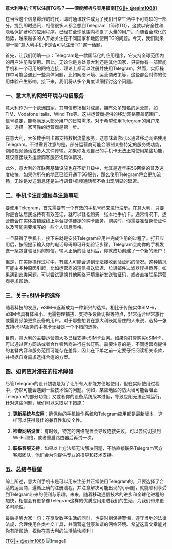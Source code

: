 **意大利手机卡可以注册TG吗？——深度解析与实用指南[[TG💪+ @esim1088](https://t.me/s/esim1088)]**

在当今这个信息爆炸的时代，即时通讯软件成为了我们日常生活中不可或缺的一部分。提到即时通讯，相信很多人都会想到Telegram（简称TG），这款以安全性和隐私保护著称的应用程序，已经在全球范围内积累了大量的用户。而随着全球化的趋势，越来越多的人开始关注在不同国家和地区使用TG的问题。今天，我们就来聊一聊“意大利手机卡是否可以注册TG”这一话题。

首先，让我们明确一点：Telegram是一款国际化的应用程序，它支持全球范围内的用户注册和使用。因此，无论你是身处意大利还是其他国家，只要你有一部智能手机和一个可用的网络连接，理论上都可以注册并使用Telegram。然而，实际操作中可能会遇到一些具体问题，比如网络环境、运营商政策等，这些都会对你的使用体验产生影响。接下来，我们将从多个角度详细探讨这个问题。

### **一、意大利的网络环境与电信服务**

意大利作为一个欧洲国家，其电信市场相对成熟，拥有众多知名的运营商，如TIM、Vodafone Italia、Wind Tre等。这些运营商提供的移动网络覆盖范围广，信号稳定，能够满足大部分用户的日常需求。对于希望使用Telegram的用户来说，选择一家可靠的运营商是第一步。

在意大利，大多数手机卡都支持数据流量服务，这意味着你可以通过移动网络使用Telegram。不过需要注意的是，部分运营商可能会限制某些特定的服务或功能，例如视频通话或者大文件传输。如果你发现自己的手机卡无法正常使用某些功能，建议直接联系运营商客服咨询具体情况。

此外，意大利的互联网基础设施也在不断升级中，尤其是近年来5G网络的普及速度较快。如果你所在的地区已经开通了5G服务，那么使用Telegram将会更加流畅，无论是发送消息还是进行语音/视频通话都不会出现明显的延迟。

### **二、手机卡注册流程与注意事项**

要使用Telegram，首先需要有一个有效的手机号码来进行注册。在意大利，只要你是合法居民或持有有效签证，就可以轻松购买一张本地手机卡。通常情况下，运营商会在实体店铺或线上平台提供便捷的购卡服务。购买时，你需要准备身份证件以及可能需要填写的一些个人信息表格。

一旦获得了手机卡，接下来就是安装Telegram应用并完成注册的过程了。打开应用后，按照提示输入你的电话号码即可开始验证步骤。Telegram会向你的手机发送一条包含验证码的短信，输入正确的验证码后，你就成功创建了一个新的账户！

但是，在实际操作过程中，有些人可能会遇到无法接收到验证码的情况。这种情况可能由多种原因引起，比如运营商的短信推送延迟、垃圾邮件过滤器误拦截等。如果遇到此类问题，可以尝试更换其他网络环境重新发送验证码，或者直接联系运营商寻求帮助。

### **三、关于eSIM卡的选择**

随着科技的发展，eSIM卡逐渐成为一种新兴的选择。相比于传统实体SIM卡，eSIM卡具有体积小、无需物理插拔、支持多设备切换等特点，非常适合经常旅行或需要频繁更换设备的用户。对于那些想要在意大利长期居住的人来说，选择一张支持eSIM服务的手机卡无疑是一个不错的选择。

目前，意大利的主要运营商大多已经支持eSIM卡业务。如果你打算购买eSIM卡，可以通过官方网站或者合作零售商进行在线订购。需要注意的是，不同运营商提供的套餐内容和服务范围可能存在差异，因此在下单之前一定要仔细阅读相关条款，并根据自身需求选择合适的方案。

### **四、如何应对潜在的技术障碍**

尽管Telegram的设计初衷是为了让所有人都能方便地使用，但在实际使用过程中，仍然可能会遇到一些技术性的问题。例如，某些地区的防火墙可能会阻止Telegram的部分功能；又或者你的设备系统版本过低，导致应用无法正常运行。针对这些问题，我们可以采取以下措施：

1. **更新系统与应用**：确保你的手机操作系统和Telegram应用都是最新版本，这样可以获得最佳的兼容性和安全性。
   
2. **检查网络设置**：有时候，特定的网络配置会导致连接失败。可以尝试切换到Wi-Fi网络，或者重启路由器后再试一次。

3. **联系客服支持**：如果以上方法都无法解决问题，不妨直接联系Telegram官方客服团队，他们会为你提供专业的指导和技术支持。

### **五、总结与展望**

综上所述，意大利手机卡是可以用来注册并正常使用Telegram的。只要选择了合适的运营商，遵循正确的注册流程，并注意解决可能出现的小问题，就能顺利享受到Telegram带来的便利与乐趣。未来，随着移动通信技术的进步和全球化进程的加快，相信会有更多像Telegram这样的优质应用走进我们的生活，为我们带来更多可能性。

最后提醒大家一句：在享受数字生活的同时，也要时刻保持警惕，遵守当地的法律法规，合理使用各类社交工具，共同营造健康和谐的网络环境。希望这篇文章能对你有所帮助，祝你在意大利的生活愉快顺利！

[[TG💪+ @esim1088](https://t.me/s/esim1088) ![Image](https://i.postimg.cc/4NQfJmqS/Snipaste-2025-05-13-00-14-12.png)]